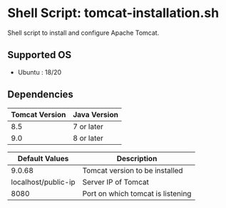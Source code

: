 
# Shell Script: tomcat-installation.sh 

Shell script to install and configure Apache Tomcat.

Supported OS
------------
* Ubuntu : 18/20

Dependencies
------------
|**Tomcat Version** | **Java Version**|
|---------|---------------|
|    8.5        | 7 or later  |
|    9.0        | 8 or later  |

|**Default Values**| **Description**|
|---------|---------------|
| 9.0.68 | Tomcat version to be installed
| localhost/public-ip | Server IP of Tomcat|
| 8080 | Port on which tomcat is listening|
